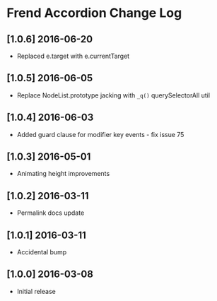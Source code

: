 # Frend Accordion Change Log

## [1.0.6] 2016-06-20
- Replaced e.target with e.currentTarget

## [1.0.5] 2016-06-05
- Replace NodeList.prototype jacking with `_q()` querySelectorAll util

## [1.0.4] 2016-06-03
- Added guard clause for modifier key events - fix issue 75

## [1.0.3] 2016-05-01
- Animating height improvements

## [1.0.2] 2016-03-11
- Permalink docs update

## [1.0.1] 2016-03-11
- Accidental bump

## [1.0.0] 2016-03-08
- Initial release
